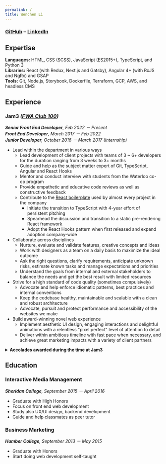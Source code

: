 ```yaml
---
permalink: /
title: Wenchen Li
---
```


### [GitHub](https://github.com/neo) – [LinkedIn](https://www.linkedin.com/in/wenchen-li/)

## Expertise

**Languages:** HTML, CSS (SCSS), JavaScript (ES2015+), TypeScript, and Python 3<br>
**Libraries:** React (with Redux, Next.js and Gatsby), Angular 4+ (with RxJS and NgRx) and GSAP<br>
**Tools:** Git, Node.js, Storybook, Dockerfile, Terraform, GCP, AWS, and headless CMS

## Experience

### Jam3 _([FWA Club 100](https://thefwa.com/news/fwa-club-100-welcomes-jam3))_

_**Senior Front End Developer**, Feb 2022 － Present_<br>
_**Front End Developer**, March 2017 － Feb 2022_<br>
_**Junior Developer**, October 2016 － March 2017 (Internship)_

- Lead within the department in various ways
  - Lead development of client projects with teams of 3 ~ 6+ developers for the duration ranging from 3 weeks to 3+ months
  - Guide and help as the subject matter expert of Git, TypeScript, Angular and React Hooks
  - Mentor and conduct interview with students from the Waterloo co-op program
  - Provide empathetic and educative code reviews as well as constructive feedback
  - Contribute to the [React boilerplate](https://github.com/Jam3/nextjs-boilerplate) used by almost every project in the company
    - Initiate the transition to TypeScript with 4-year effort of persistent pitching
    - Spearhead the discussion and transition to a static pre-rendering React framework
    - Adopt the React Hooks pattern when first released and expand adoption company-wide
- Collaborate across disciplines
  - Nurture, evaluate and validate features, creative concepts and ideas
  - Work with designers as a team on a daily basis to maximize the ideal outcome
  - Ask the right questions, clarify requirements, anticipate unknown risks, estimate known tasks and manage expectations and priorities
  - Understand the goals from internal and external stakeholders to balance the needs and get the best result with limited resources
- Strive for a high standard of code quality (sometimes compulsively)
  - Advocate and help enforce idiomatic patterns, best practices and internal conventions
  - Keep the codebase healthy, maintainable and scalable with a clean and robust architecture
  - Advocate, pursuit and protect performance and accessibility of the websites we make
- Build award-winning novel web experience
  - Implement aesthetic UI design, engaging interactions and delightful animations with a relentless "pixel perfect" level of attention to detail
  - Deliver within ambitious timeline with fast pace when necessary, and achieve great marketing impacts with a variety of client partners

<details>

<summary><strong>Accolades awarded during the time at Jam3</strong></summary>

- Wild Cities: a voice-activated interactive AR story our symbiotic relationship with nature ([download from micro-site](https://wildcities.app))
  - [FWA of the day](https://thefwa.com/cases/wild-cities)
  - Webby [Nominee](https://winners.webbyawards.com/2022/apps-and-software/mobile-ott-app-features/best-use-of-augmented-reality/218254/wild-cities) in the [Best Use of Augmented Reality](https://winners.webbyawards.com/winners/apps-and-software/mobile-ott-app-features/best-use-of-augmented-reality?years=0) category 2022
- ComplexLand 2020: fashion e-commerce in a open 3D WebGL world like a role play game ([watch how it went](https://www.youtube.com/watch?v=yBPVGAVnsbA))
  - [FWA of the day](https://thefwa.com/cases/complexland)
- [NFB](https://www.nfb.ca/interactive/yesterday/ "National Film Board of Canada") data visualization with COVID-19 related Tweets: Yesterday, Today, Tomorrow ([see it live](https://yesterday.nfb.ca/))
  - Webby [People's Voice Winner](https://winners.webbyawards.com/2021/websites-and-mobile-sites/general-websites-and-mobile-sites/netart/172346/yesterday-today-tomorrow) in the [NetArt](https://winners.webbyawards.com/winners/websites-and-mobile-sites/general-websites-and-mobile-sites/netart?years=1) category 2021
  - [FWA of the day](https://thefwa.com/cases/yesterday-today-tomorrow)
  - CSS Design Awards [Website of the day](https://www.cssdesignawards.com/sites/yesterday-today-tomorrow/38071/)
  - ADCC Awards: Silver in [Website Animation & Motion](https://winning.work/work/1231-nfb-covid), Bronze in [Website Design](https://winning.work/work/1230-nfb-covid) and [Creative Data](https://winning.work/work/1229-nfb-covid)
- Google Cloud showcase demo: Healthcare-Grade Secure Cloud ([see it live](https://showcase.withgoogle.com/healthcare-security/))
  - [FWA of the day](https://thefwa.com/cases/google-cloud-demos-healthcare)
  - Awwwards [Site Of The Day](https://www.awwwards.com/sites/google-cloud-demos-healthcare) and Developer Site
  - CSS Design Awards [Website of the day](https://www.cssdesignawards.com/sites/google-cloud-demos-healthcare/38190/) & [Website of the year nominee](https://cssdesignawards.com/woty2020/sites/google-cloud-demos-healthcare)
- Twitter Culture & Conversations ([see it live](https://marketing.twitter.com/en/culture-and-conversations#/))
  - [FWA of the day](https://thefwa.com/cases/twitter-culture-conversations)
- Levi's Wynwood: Activation in Miami ([watch how it went](https://www.youtube.com/watch?v=Qy_6V7DDVQI))
  - [FWA of the day](https://thefwa.com/cases/levis-wynwood-p2)

</details>

## Education

### Interactive Media Management

_**Sheridan College**, September 2015 － April 2016_

- Graduate with High Honors
- Focus on front end web development
- Study also UX/UI design, backend development
- Guide and help classmates as peer tutor

### Business Marketing

_**Humber College**, September 2013 － May 2015_

- Graduate with Honors
- Start doing web development self-taught
